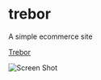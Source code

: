 # trebor
A simple ecommerce site

[Trebor](https://trebor-bikes.herokuapp.com/)

![Screen Shot](http://i.imgur.com/5umdPPm.png "Trebor Bikes")

